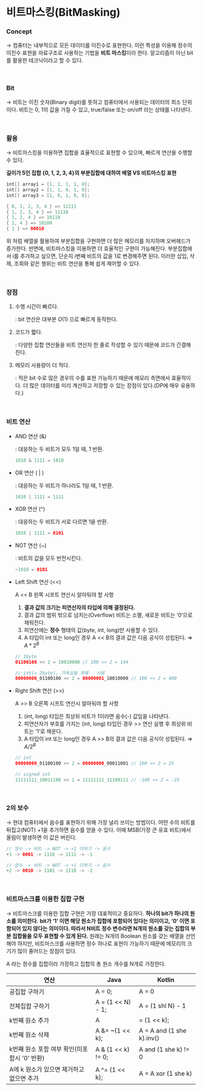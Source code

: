 # 비트마스킹(BitMasking)

### Concept

→ 컴퓨터는 내부적으로 모든 데이터를 이진수로 표현한다. 이런 특성을 이용해 정수의 이진수 표현을 자료구조로 사용하는 기법을 **비트 마스킹**이라 한다.  알고리즘이 아닌 bit 를 활용한 테크닉이라고 할 수 있다.

<br>

### Bit

→ 비트는 이진 숫자(Binary digit)를 뜻하고 컴퓨터에서 사용되는 데이터의 최소 단위이다. 비트는 0, 1의 값을 가질 수 있고, true/false 또는 on/off 라는 상태를 나타낸다.

<br>

### 활용

→ 비트마스킹을 이용하면 집합을 효율적으로 표현할 수 있으며, 빠르게 연산을 수행할 수 있다.

**길이가 5인 집합 {0, 1, 2, 3, 4}의 부분집합에 대하여 배열 VS 비트마스킹 표현**

```kotlin
int[] array1 = [1, 1, 1, 1, 0];
int[] array2 = [1, 1, 0, 1, 0];
int[] array3 = [1, 0, 1, 0, 0];
```

```kotlin
{ 0, 1, 2, 3, 4 } => 11111
{ 1, 2, 3, 4 } => 11110
{ 1, 2, 4 } => 10110
{ 2, 4 } => 10100
{ 1 } => 00010
```

위 처럼 배열을 활용하여 부분집합을 구현하면 더 많은 메모리를 차지하며 오버헤드가 증가한다. 반면에, 비트마스킹을 이용하면 더 효율적인 구현이 가능해진다.  부분집합에서 i를 추가하고 싶으면, 단순히 i번째 비트의 값을 1로 변경해주면 된다. 이러한 삽입, 삭제, 조회와 같은 행위는 비트 연산을 통해 쉽게 제어할 수 있다.

<br>

### 장점

1. 수행 시간이 빠르다.
    
    : bit 연산은 대부분 $O(1)$ 으로 빠르게 동작한다.
    
2. 코드가 짧다.
    
    : 다양한 집합 연산들을 비트 연산자 한 줄로 작성할 수 있기 때문에 코드가 간결해진다.
    
3. 메모리 사용량이 더 적다. 
    
    : 적은 bit 수로 많은 경우의 수를 표현 가능하기 때문에 메모리 측면에서 효율적이다. 더 많은 데이터를 미리 계산하고 저장할 수 있는 장점이 있다.(DP에 매우 유용하다.)
    
<br>

### 비트 연산

- AND 연산 (&)
    
    : 대응하는 두 비트가 모두 1일 때, 1 반환.
    
    ```kotlin
    1010 & 1111 = 1010
    ```
    
- OR 연산 ( | )
    
    : 대응하는 두 비트가 하나라도 1일 때, 1 반환.
    
    ```kotlin
    1010 | 1111 = 1111
    ```
    
- XOR 연산 (^)
    
    : 대응하는 두 비트가 서로 다르면 1을 반환.
    
    ```kotlin
    1010 | 1111 = 0101
    ```
    
- NOT 연산 (~)
    
    : 비트의 값을 모두 반전시킨다.
    
    ```kotlin
    ~1010 = 0101
    ```
    
- Left Shift 연산 (<<)
    
    A << B 왼쪽 시프트 연산시 알아둬야 할 사항
    
    1. **결과 값의 크기는 피연산자의 타입에 의해 결정된다.**
    2. 결과 값의 범위 밖으로 넘치는(Overflow) 비트는 소멸, 새로운 비트는 ‘0’으로 채워진다.
    3. 피연산에는 **정수** 형태의 값(byte, int, long)만 사용할 수 있다.
    4. A 타입이 int 또는 long인 경우 A << B의 결과 값은 다음 공식이 성립된다. ⇒ $A * 2^B$

    ```kotlin
    // 1byte 
    01100100 << 2 = 10010000 // 100 << 2 = 144

    // int(= 2byte), 가독성을 위해 _ 사용
    00000000_01100100 << 2 = 00000001_10010000 // 100 << 2 = 400
    ```

- Right Shift 연산 (>>)
    
    A >> B 오른쪽 시프트 연산시 알아둬야 할 사항
    
    1. (int, long) 타입은 최상위 비트가 1이라면 음수(-) 값임을 나타낸다.
    2. 피연산자가 부호를 가지는 (int, long) 타입인 경우 >> 연산 실행 후 최상위 비트는 ‘1’로 채운다.
    3. A 타입이 int 또는 long인 경우 A >> B의 결과 값은 다음 공식이 성립된다. ⇒ $A / 2^B$

    ```kotlin
    // int
    00000000_01100100 >> 2 = 00000000_00011001 // 100 >> 2 = 25

    // signed int
    11111111_10011100 >> 2 = 11111111_11100111 // -100 >> 2 = -25
    ```

    <br>

### 2의 보수

→ 현대 컴퓨터에서 음수를 표현하기 위해 가장 널리 쓰이는 방법이다. 어떤 수의 비트를 뒤집고(NOT) +1을 추가하면 음수를 얻을 수 있다. 이때 MSB(가장 큰 유효 비트)에서 올림이 발생하면 이 값은 버린다.

```kotlin
// 양수 -> 비트 -> NOT -> +1 더하기 -> 음수
+1 -> 0001 -> 1110 -> 1111 -> -1

// 양수 -> 비트 -> NOT -> +1 더하기 -> 음수
+2 -> 0010 -> 1101 -> 1110 -> -2
```

<br>

### 비트마스크를 이용한 집합 구현

→ 비트마스크를 이용한 집합 구현은 가장 대표적이고 중요하다. **하나의 bit가 하나의 원소를 의미한다.** **bit가 ‘1’ 이면 해당 원소가 집합에 포함되어 있다는 의미이고, ‘0’ 이면 포함되어 있지 않다는 의미이다. 따라서 N비트 정수 변수라면 N개의 원소를 갖는 집합의 부분 집합들을 모두 표현할 수 있게 된다.** 원래는 N개의 Boolean 원소를 갖는 배열을 선언해야 하지만, 비트마스크를 사용하면 정수 하나로 표현이 가능하기 때문에 메모리의 크기가 많이 줄어드는 장점이 있다.

A 라는 정수를 집합이라 가정하고 집합의 총 원소 개수를 N개로 가정한다.

| 연산 | Java | Kotlin |
| --- | --- | --- |
| 공집합 구하기 | A = 0; | A = 0 |
| 전체집합 구하기 | A = (1 << N) - 1; | A = (1 shl N) - 1 |
| k번째 원소 추가 | A |= (1 << k); | A = A or (1 shl k) |
| k번째 원소 삭제 | A &= ~(1 << k); | A = A and (1 she k).inv() |
| k번째 원소 포함 여부 확인(미포함시 '0' 반환) | A & (1 << k) != 0; | A and (1 she k) != 0 |
| A에 k 원소가 있으면 제거하고 없으면 추가 | A ^= (1 << k); | A = A xor (1 she k) |